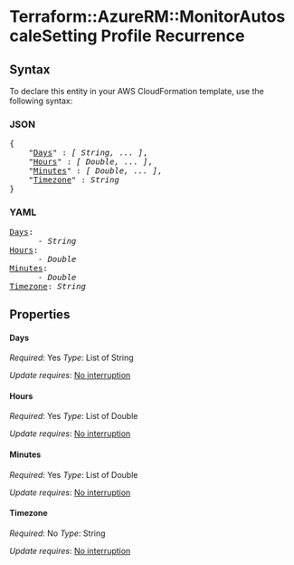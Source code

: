 # Terraform::AzureRM::MonitorAutoscaleSetting Profile Recurrence

## Syntax

To declare this entity in your AWS CloudFormation template, use the following syntax:

### JSON

<pre>
{
    "<a href="#days" title="Days">Days</a>" : <i>[ String, ... ]</i>,
    "<a href="#hours" title="Hours">Hours</a>" : <i>[ Double, ... ]</i>,
    "<a href="#minutes" title="Minutes">Minutes</a>" : <i>[ Double, ... ]</i>,
    "<a href="#timezone" title="Timezone">Timezone</a>" : <i>String</i>
}
</pre>

### YAML

<pre>
<a href="#days" title="Days">Days</a>: <i>
      - String</i>
<a href="#hours" title="Hours">Hours</a>: <i>
      - Double</i>
<a href="#minutes" title="Minutes">Minutes</a>: <i>
      - Double</i>
<a href="#timezone" title="Timezone">Timezone</a>: <i>String</i>
</pre>

## Properties

#### Days

_Required_: Yes
_Type_: List of String

_Update requires_: [No interruption](https://docs.aws.amazon.com/AWSCloudFormation/latest/UserGuide/using-cfn-updating-stacks-update-behaviors.html#update-no-interrupt)

#### Hours

_Required_: Yes
_Type_: List of Double

_Update requires_: [No interruption](https://docs.aws.amazon.com/AWSCloudFormation/latest/UserGuide/using-cfn-updating-stacks-update-behaviors.html#update-no-interrupt)

#### Minutes

_Required_: Yes
_Type_: List of Double

_Update requires_: [No interruption](https://docs.aws.amazon.com/AWSCloudFormation/latest/UserGuide/using-cfn-updating-stacks-update-behaviors.html#update-no-interrupt)

#### Timezone

_Required_: No
_Type_: String

_Update requires_: [No interruption](https://docs.aws.amazon.com/AWSCloudFormation/latest/UserGuide/using-cfn-updating-stacks-update-behaviors.html#update-no-interrupt)

